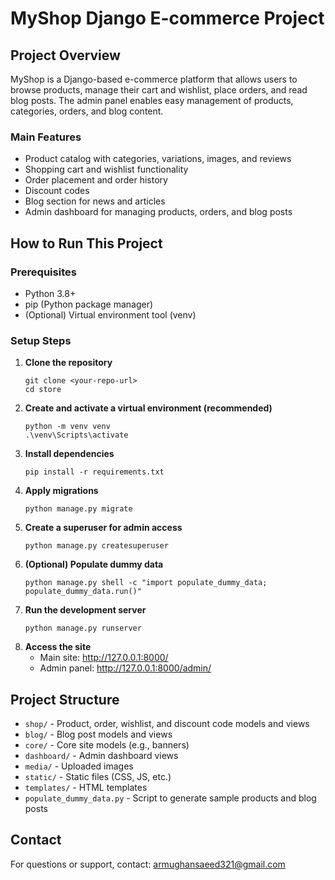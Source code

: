 # MyShop Django E-commerce Project

## Project Overview
MyShop is a Django-based e-commerce platform that allows users to browse products, manage their cart and wishlist, place orders, and read blog posts. The admin panel enables easy management of products, categories, orders, and blog content.

### Main Features
- Product catalog with categories, variations, images, and reviews
- Shopping cart and wishlist functionality
- Order placement and order history
- Discount codes
- Blog section for news and articles
- Admin dashboard for managing products, orders, and blog posts

## How to Run This Project

### Prerequisites
- Python 3.8+
- pip (Python package manager)
- (Optional) Virtual environment tool (venv)

### Setup Steps
1. **Clone the repository**
   ```
   git clone <your-repo-url>
   cd store
   ```
2. **Create and activate a virtual environment (recommended)**
   ```
   python -m venv venv
   .\venv\Scripts\activate
   ```
3. **Install dependencies**
   ```
   pip install -r requirements.txt
   ```
4. **Apply migrations**
   ```
   python manage.py migrate
   ```
5. **Create a superuser for admin access**
   ```
   python manage.py createsuperuser
   ```
6. **(Optional) Populate dummy data**
   ```
   python manage.py shell -c "import populate_dummy_data; populate_dummy_data.run()"
   ```
7. **Run the development server**
   ```
   python manage.py runserver
   ```
8. **Access the site**
   - Main site: http://127.0.0.1:8000/
   - Admin panel: http://127.0.0.1:8000/admin/

## Project Structure
- `shop/` - Product, order, wishlist, and discount code models and views
- `blog/` - Blog post models and views
- `core/` - Core site models (e.g., banners)
- `dashboard/` - Admin dashboard views
- `media/` - Uploaded images
- `static/` - Static files (CSS, JS, etc.)
- `templates/` - HTML templates
- `populate_dummy_data.py` - Script to generate sample products and blog posts

## Contact
For questions or support, contact: armughansaeed321@gmail.com
